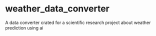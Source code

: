 # weather_data_converter
A data converter crated for a scientific research project about weather prediction using ai
